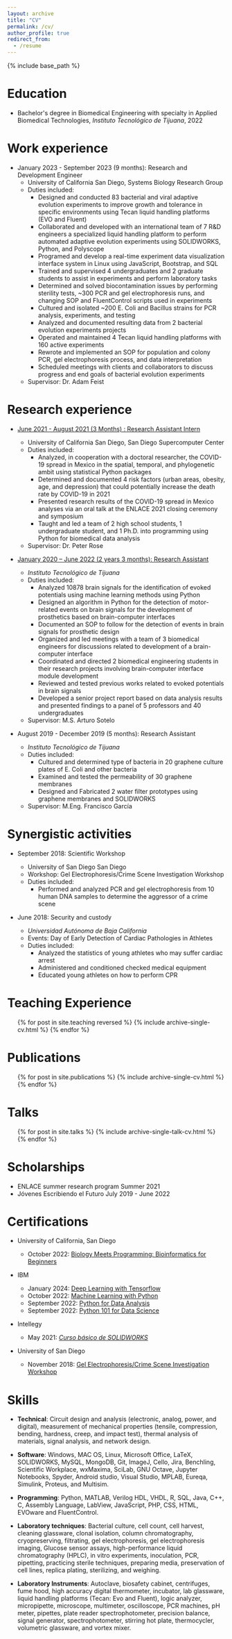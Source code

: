 ```yaml
---
layout: archive
title: "CV"
permalink: /cv/
author_profile: true
redirect_from:
  - /resume
---
```


{% include base_path %}

Education
======
* Bachelor's degree in Biomedical Engineering with specialty in Applied Biomedical Technologies, <em>Instituto Tecnológico de Tijuana</em>, 2022

Work experience
======
* January 2023 - September 2023  (9 months): Research and Development Engineer
  * University of California San Diego, Systems Biology Research Group
  * Duties included:
    *	Designed and conducted 83 bacterial and viral adaptive evolution experiments to improve growth and tolerance in specific environments using Tecan liquid handling platforms (EVO and Fluent)
    * Collaborated and developed with an international team of 7 R&D engineers a specialized liquid handling platform to perform automated adaptive evolution experiments using SOLIDWORKS, Python, and Polyscope
    * Programed and develop a real-time experiment data visualization interface system in Linux using JavaScript, Bootstrap, and SQL
    * Trained and supervised 4 undergraduates and 2 graduate students to assist in experiments and perform laboratory tasks
    * Determined and solved biocontamination issues by performing sterility tests, ~300 PCR and gel electrophoresis runs, and changing SOP and FluentControl scripts used in experiments
    * Cultured and isolated ~200 E. Coli and Bacillus strains for PCR analysis, experiments, and testing
    * Analyzed and documented resulting data from 2 bacterial evolution experiments projects
    * Operated and maintained 4 Tecan liquid handling platforms with 160 active experiments
    * Rewrote and implemented an SOP for population and colony PCR, gel electrophoresis process, and data interpretation
    * Scheduled meetings with clients and collaborators to discuss progress and end goals of bacterial evolution experiments
  * Supervisor: Dr. Adam Feist

Research experience
======
* <a href='https://kevin-valenzuela.github.io/portfolio/portfolio-004/'>June 2021 - August 2021 (3 Months) : Research Assistant Intern<a/>
  * University of California San Diego, San Diego Supercomputer Center
  * Duties included:
    * Analyzed, in cooperation with a doctoral researcher, the COVID-19 spread in Mexico in the spatial, temporal, and phylogenetic ambit using statistical Python packages
    * Determined and documented 4 risk factors (urban areas, obesity, age, and depression) that could potentially increase the death rate by COVID-19 in 2021
    * Presented research results of the COVID-19 spread in Mexico analyses via an oral talk at the ENLACE 2021 closing ceremony and symposium
    * Taught and led a team of 2 high school students, 1 undergraduate student, and 1 Ph.D. into programming using Python for biomedical data analysis
  * Supervisor: Dr. Peter Rose

* <a href='https://kevin-valenzuela.github.io/portfolio/portfolio-005/'>January 2020 – June 2022 (2 years 3 months): Research Assistant<a/>
  * <em>Instituto Tecnológico de Tijuana</em>
  * Duties included:
    * Analyzed 10878 brain signals for the identification of evoked potentials using machine learning methods using Python
    * Designed an algorithm in Python for the detection of motor-related events on brain signals for the development of prosthetics based on brain-computer interfaces
    * Documented an SOP to follow for the detection of events in brain signals for prosthetic design
    * Organized and led meetings with a team of 3 biomedical engineers for discussions related to development of a brain-computer interface
    * Coordinated and directed 2 biomedical engineering students in their research projects involving brain-computer interface module development
    * Reviewed and tested previous works related to evoked potentials in brain signals
    * Developed a senior project report based on data analysis results and presented findings to a panel of 5 professors and 40 undergraduates
  * Supervisor: M.S. Arturo Sotelo

* August 2019 - December 2019 (5 months): Research Assistant
  * <em>Instituto Tecnológico de Tijuana</em>
  * Duties included:
    * Cultured and determined type of bacteria in 20 graphene culture plates of E. Coli and other bacteria
    * Examined and tested the permeability of 30 graphene membranes
    * Designed and Fabricated 2 water filter prototypes using graphene membranes and SOLIDWORKS
  * Supervisor: M.Eng. Francisco García

Synergistic activities
======
* September 2018: Scientific Workshop
  * University of San Diego San Diego
  * Workshop: Gel Electrophoresis/Crime Scene Investigation Workshop
  * Duties included:
    * Performed and analyzed PCR and gel electrophoresis from 10 human DNA samples to determine the aggressor of a crime scene

* June 2018: Security and custody
  * <em>Universidad Autónoma de Baja California</em>
  * Events: Day of Early Detection of Cardiac Pathologies in Athletes
  * Duties included:
    * Analyzed the statistics of young athletes who may suffer cardiac arrest
    * Administered and conditioned checked medical equipment
    * Educated young athletes on how to perform CPR

Teaching Experience
======
  <ul>{% for post in site.teaching reversed %}
    {% include archive-single-cv.html %}
  {% endfor %}</ul>

Publications
======
  <ul>{% for post in site.publications %}
    {% include archive-single-cv.html %}
  {% endfor %}</ul>

Talks
======
  <ul>{% for post in site.talks %}
    {% include archive-single-talk-cv.html %}
  {% endfor %}</ul>

Scholarships
======
* ENLACE summer research program Summer 2021
* Jóvenes Escribiendo el Futuro July 2019 - June 2022

Certifications
======

* University of California, San Diego
  * October 2022: <a href='https://kevin-valenzuela.github.io/portfolio/portfolio-009/'>Biology Meets Programming: Bioinformatics for Beginners</a>

* IBM
  * January 2024: <a href='https://kevin-valenzuela.github.io/portfolio/portfolio-010/'>Deep Learning with Tensorflow</a>
  * October 2022: <a href='https://kevin-valenzuela.github.io/portfolio/portfolio-008/'>Machine Learning with Python</a>
  * September 2022: <a href='https://kevin-valenzuela.github.io/portfolio/portfolio-007/'>Python for Data Analysis</a>
  * September 2022: <a href='https://kevin-valenzuela.github.io/portfolio/portfolio-006/'>Python 101 for Data Science</a>

* Intellegy
  * May 2021: <a href='https://kevin-valenzuela.github.io/portfolio/portfolio-002/'><em>Curso básico de SOLIDWORKS</em></a>

* University of San Diego
  * November 2018: <a href='https://kevin-valenzuela.github.io/portfolio/portfolio-001/'>Gel Electrophoresis/Crime Scene Investigation Workshop</a>



Skills
======
* <b>Technical</b>:
  Circuit design and analysis (electronic, analog, power, and digital), measurement of mechanical properties (tensile, compression, bending, hardness, creep, and impact test), thermal analysis of materials, signal analysis, and network design.

* <b>Software</b>:
  Windows, MAC OS, Linux, Microsoft Office, LaTeX, SOLIDWORKS, MySQL, MongoDB, Git, ImageJ, Cello, Jira, Benchling, Scientific Workplace, wxMaxima, SciLab, GNU Octave, Jupyter Notebooks, Spyder, Android studio, Visual Studio, MPLAB, Eureqa, Simulink, Proteus, and Multisim.

* <b>Programming</b>: 
  Python, MATLAB, Verilog HDL, VHDL, R, SQL, Java, C++, C, Assembly Language, LabView, JavaScript, PHP, CSS, HTML, EVOware and FluentControl.

* <b>Laboratory techniques</b>:
  Bacterial culture, cell count, cell harvest, cleaning glassware, clonal isolation, column chromatography, cryopreserving, filtrating, gel electrophoresis, gel electrophoresis imaging, Glucose sensor assays, high-performance liquid chromatography (HPLC), in vitro experiments, inoculation, PCR, pipetting, practicing sterile techniques, preparing media, preservation of cell lines, replica plating, sterilizing, and weighing.

* <b>Laboratory Instruments</b>:
  Autoclave, biosafety cabinet, centrifuges, fume hood, high accuracy digital thermometer, incubator, lab glassware, liquid handling platforms (Tecan: Evo and Fluent), logic analyzer, micropipette, microscope, multimeter, oscilloscope, PCR machines, pH meter, pipettes, plate reader spectrophotometer, precision balance, signal generator, spectrophotometer, stirring hot plate, thermocycler, volumetric glassware, and vortex mixer.

  <!--
  Service and leadership
  ======
  * Currently signed in to 43 different slack teams
  -->  
